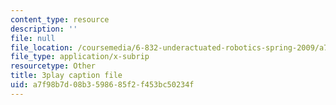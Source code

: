 ```yaml
---
content_type: resource
description: ''
file: null
file_location: /coursemedia/6-832-underactuated-robotics-spring-2009/a7f98b7d08b3598685f2f453bc50234f_Z8oMbOj9IWM.vtt
file_type: application/x-subrip
resourcetype: Other
title: 3play caption file
uid: a7f98b7d-08b3-5986-85f2-f453bc50234f
---
```

